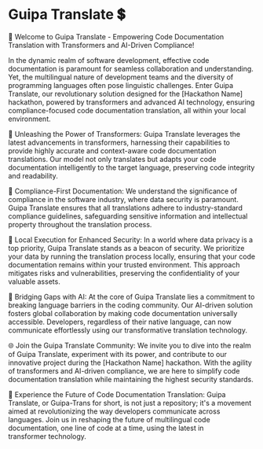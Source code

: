 # Guipa Translate 💲

🚀 Welcome to Guipa Translate - Empowering Code Documentation Translation with Transformers and AI-Driven Compliance!

In the dynamic realm of software development, effective code documentation is paramount for seamless collaboration and understanding. Yet, the multilingual nature of development teams and the diversity of programming languages often pose linguistic challenges. Enter Guipa Translate, our revolutionary solution designed for the [Hackathon Name] hackathon, powered by transformers and advanced AI technology, ensuring compliance-focused code documentation translation, all within your local environment.

🤖 Unleashing the Power of Transformers:
Guipa Translate leverages the latest advancements in transformers, harnessing their capabilities to provide highly accurate and context-aware code documentation translations. Our model not only translates but adapts your code documentation intelligently to the target language, preserving code integrity and readability.

📜 Compliance-First Documentation:
We understand the significance of compliance in the software industry, where data security is paramount. Guipa Translate ensures that all translations adhere to industry-standard compliance guidelines, safeguarding sensitive information and intellectual property throughout the translation process.

🏡 Local Execution for Enhanced Security:
In a world where data privacy is a top priority, Guipa Translate stands as a beacon of security. We prioritize your data by running the translation process locally, ensuring that your code documentation remains within your trusted environment. This approach mitigates risks and vulnerabilities, preserving the confidentiality of your valuable assets.

🔗 Bridging Gaps with AI:
At the core of Guipa Translate lies a commitment to breaking language barriers in the coding community. Our AI-driven solution fosters global collaboration by making code documentation universally accessible. Developers, regardless of their native language, can now communicate effortlessly using our transformative translation technology.

🌐 Join the Guipa Translate Community:
We invite you to dive into the realm of Guipa Translate, experiment with its power, and contribute to our innovative project during the [Hackathon Name] hackathon. With the agility of transformers and AI-driven compliance, we are here to simplify code documentation translation while maintaining the highest security standards.

🌟 Experience the Future of Code Documentation Translation:
Guipa Translate, or Guipa-Trans for short, is not just a repository; it's a movement aimed at revolutionizing the way developers communicate across languages. Join us in reshaping the future of multilingual code documentation, one line of code at a time, using the latest in transformer technology.
